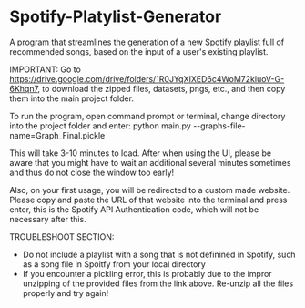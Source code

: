 # Spotify-Platylist-Generator
A program that streamlines the generation of a new Spotify playlist full of recommended songs, based on the input of a user's existing playlist.

IMPORTANT:
Go to https://drive.google.com/drive/folders/1R0JYqXIXED6c4WoM72kluoV-G-6Khqn7, to download the zipped files, datasets, pngs, etc., and then copy them into the main project folder.


To run the program, open command prompt or terminal, change directory into the project folder and enter:
python main.py --graphs-file-name=Graph_Final.pickle

This will take 3-10 minutes to load.
After when using the UI, please be aware that you might have to wait an additional several minutes sometimes and thus do not close the window too early!

Also, on your first usage, you will be redirected to a custom made website. Please copy and paste the URL of that website into the terminal and press enter, this is the Spotify API Authentication code, which will not be necessary after this.


TROUBLESHOOT SECTION:

* Do not include a playlist with a song that is not definined in Spotify, such as a song file in Spoitfy from your local directory
* If you encounter a pickling error, this is probably due to the impror unzipping of the provided files from the link above. Re-unzip all the files properly and try again!
